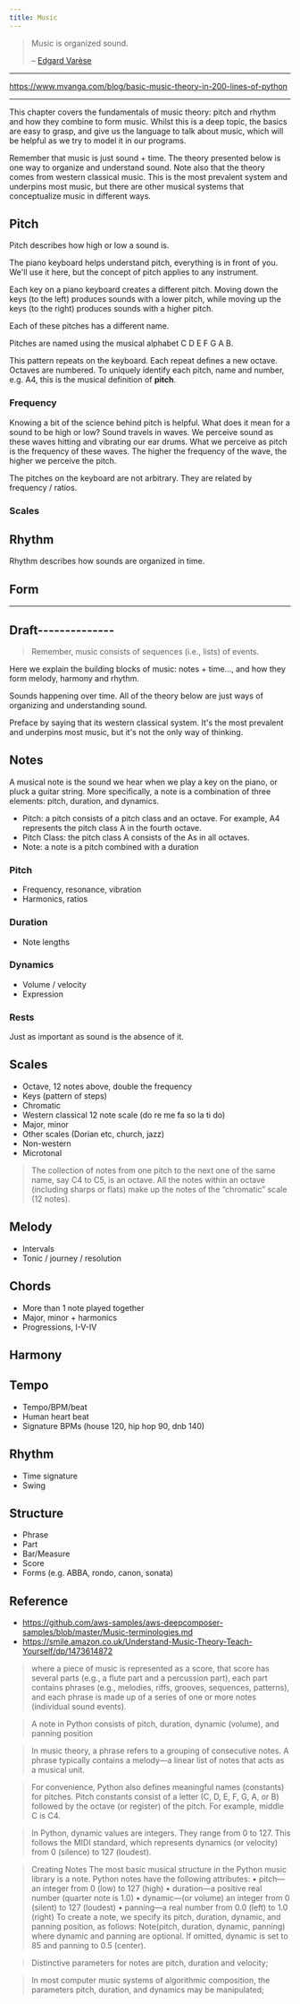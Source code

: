 ```yaml
---
title: Music
---
```


> Music is organized sound.
>
> – [Edgard Varèse](https://en.wikipedia.org/wiki/Edgard_Var%C3%A8se)

---

https://www.mvanga.com/blog/basic-music-theory-in-200-lines-of-python

---

This chapter covers the fundamentals of music theory: pitch and rhythm and how
they combine to form music. Whilst this is a deep topic, the basics are easy to
grasp, and give us the language to talk about music, which will be helpful as we
try to model it in our programs.

Remember that music is just sound + time. The theory presented below is one way
to organize and understand sound. Note also that the theory comes from western
classical music. This is the most prevalent system and underpins most music, but
there are other musical systems that conceptualize music in different ways.

## Pitch

Pitch describes how high or low a sound is.

The piano keyboard helps understand pitch, everything is in front of you. We'll
use it here, but the concept of pitch applies to any instrument.

Each key on a piano keyboard creates a different pitch. Moving down the keys (to
the left) produces sounds with a lower pitch, while moving up the keys (to the
right) produces sounds with a higher pitch.

Each of these pitches has a different name.

Pitches are named using the musical alphabet C D E F G A B.

This pattern repeats on the keyboard. Each repeat defines a new octave. Octaves
are numbered. To uniquely identify each pitch, name and number, e.g. A4, this is
the musical definition of **pitch**.

### Frequency

Knowing a bit of the science behind pitch is helpful. What does it mean for a
sound to be high or low? Sound travels in waves. We perceive sound as these
waves hitting and vibrating our ear drums. What we perceive as pitch is the
frequency of these waves. The higher the frequency of the wave, the higher we
perceive the pitch.

The pitches on the keyboard are not arbitrary. They are related by frequency /
ratios.

### Scales

## Rhythm

Rhythm describes how sounds are organized in time.

## Form

---

## Draft--------------

> Remember, music consists of sequences (i.e., lists) of events.

Here we explain the building blocks of music: notes + time..., and how they form
melody, harmony and rhythm.

Sounds happening over time. All of the theory below are just ways of organizing
and understanding sound.

Preface by saying that its western classical system. It's the most prevalent and
underpins most music, but it's not the only way of thinking.

## Notes

A musical note is the sound we hear when we play a key on the piano, or pluck a
guitar string. More specifically, a note is a combination of three elements:
pitch, duration, and dynamics.

- Pitch: a pitch consists of a pitch class and an octave. For example, A4
  represents the pitch class A in the fourth octave.
- Pitch Class: the pitch class A consists of the As in all octaves.
- Note: a note is a pitch combined with a duration

### Pitch

- Frequency, resonance, vibration
- Harmonics, ratios

### Duration

- Note lengths

### Dynamics

- Volume / velocity
- Expression

### Rests

Just as important as sound is the absence of it.

## Scales

- Octave, 12 notes above, double the frequency
- Keys (pattern of steps)
- Chromatic
- Western classical 12 note scale (do re me fa so la ti do)
- Major, minor
- Other scales (Dorian etc, church, jazz)
- Non-western
- Microtonal

> The collection of notes from one pitch to the next one of the same name, say
> C4 to C5, is an octave. All the notes within an octave (including sharps or
> flats) make up the notes of the “chromatic” scale (12 notes).

## Melody

- Intervals
- Tonic / journey / resolution

## Chords

- More than 1 note played together
- Major, minor + harmonics
- Progressions, I-V-IV

## Harmony

## Tempo

- Tempo/BPM/beat
- Human heart beat
- Signature BPMs (house 120, hip hop 90, dnb 140)

## Rhythm

- Time signature
- Swing

## Structure

- Phrase
- Part
- Bar/Measure
- Score
- Forms (e.g. ABBA, rondo, canon, sonata)

## Reference

- https://github.com/aws-samples/aws-deepcomposer-samples/blob/master/Music-terminologies.md
- https://smile.amazon.co.uk/Understand-Music-Theory-Teach-Yourself/dp/1473614872

> where a piece of music is represented as a score, that score has several parts
> (e.g., a flute part and a percussion part), each part contains phrases (e.g.,
> melodies, riffs, grooves, sequences, patterns), and each phrase is made up of
> a series of one or more notes (individual sound events).

> A note in Python consists of pitch, duration, dynamic (volume), and panning
> position

> In music theory, a phrase refers to a grouping of consecutive notes. A phrase
> typically contains a melody—a linear list of notes that acts as a musical
> unit.

> For convenience, Python also defines meaningful names (constants) for pitches.
> Pitch constants consist of a letter (C, D, E, F, G, A, or B) followed by the
> octave (or register) of the pitch. For example, middle C is C4.

> In Python, dynamic values are integers. They range from 0 to 127. This follows
> the MIDI standard, which represents dynamics (or velocity) from 0 (silence) to
> 127 (loudest).

> Creating Notes The most basic musical structure in the Python music library is
> a note. Python notes have the following attributes: • pitch—an integer from 0
> (low) to 127 (high) • duration—a positive real number (quarter note is 1.0) •
> dynamic—(or volume) an integer from 0 (silent) to 127 (loudest) • panning—a
> real number from 0.0 (left) to 1.0 (right) To create a note, we specify its
> pitch, duration, dynamic, and panning position, as follows: Note(pitch,
> duration, dynamic, panning) where dynamic and panning are optional. If
> omitted, dynamic is set to 85 and panning to 0.5 (center).

> Distinctive parameters for notes are pitch, duration and velocity;

> In most computer music systems of algorithmic composition, the parameters
> pitch, duration, and dynamics may be manipulated;
